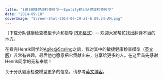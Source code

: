 ```yaml
---
title: "[译]敏捷健康检查模型——Spotify的分队健康检查模型"
date: "2014-09-18"
coverImage: "Screen-Shot-2014-09-19-at-6.09.24-AM.png"
---
```


（下载分队健康检查模型卡片和指导 [PDF格式](/wp-content/uploads/2014/09/squad-health-check-model_v1-20140919.pdf)）-- 欢迎大家帮忙找出翻译不当的地方。

在看完Henrik同学的[Agile@Scaling](http://blog.crisp.se/2014/09/15/henrikkniberg/agile-at-scale)之后，我对其中的敏捷健康检查模型（[英文版](https://labs.spotify.com/2014/09/16/squad-health-check-model/)）非常有兴趣，最后他也愿意把它贡献出来，分享给更多的人。在这里首先感谢Henrik同学的无私奉献！

关于分队健康检查模型更多的信息，请参考[英文博客](https://labs.spotify.com/2014/09/16/squad-health-check-model/)。
